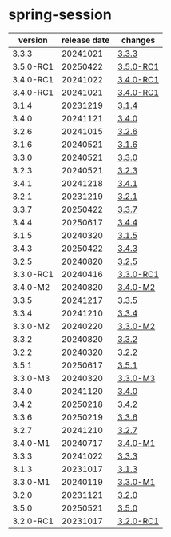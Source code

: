 # spring-session	


|version|release date|changes|
|---|---|---|
|3.3.3|20241021|[3.3.3](./3.3.3-20241021.md)|
|3.5.0-RC1|20250422|[3.5.0-RC1](./3.5.0-RC1-20250422.md)|
|3.4.0-RC1|20241022|[3.4.0-RC1](./3.4.0-RC1-20241022.md)|
|3.4.0-RC1|20241021|[3.4.0-RC1](./3.4.0-RC1-20241021.md)|
|3.1.4|20231219|[3.1.4](./3.1.4-20231219.md)|
|3.4.0|20241121|[3.4.0](./3.4.0-20241121.md)|
|3.2.6|20241015|[3.2.6](./3.2.6-20241015.md)|
|3.1.6|20240521|[3.1.6](./3.1.6-20240521.md)|
|3.3.0|20240521|[3.3.0](./3.3.0-20240521.md)|
|3.2.3|20240521|[3.2.3](./3.2.3-20240521.md)|
|3.4.1|20241218|[3.4.1](./3.4.1-20241218.md)|
|3.2.1|20231219|[3.2.1](./3.2.1-20231219.md)|
|3.3.7|20250422|[3.3.7](./3.3.7-20250422.md)|
|3.4.4|20250617|[3.4.4](./3.4.4-20250617.md)|
|3.1.5|20240320|[3.1.5](./3.1.5-20240320.md)|
|3.4.3|20250422|[3.4.3](./3.4.3-20250422.md)|
|3.2.5|20240820|[3.2.5](./3.2.5-20240820.md)|
|3.3.0-RC1|20240416|[3.3.0-RC1](./3.3.0-RC1-20240416.md)|
|3.4.0-M2|20240820|[3.4.0-M2](./3.4.0-M2-20240820.md)|
|3.3.5|20241217|[3.3.5](./3.3.5-20241217.md)|
|3.3.4|20241210|[3.3.4](./3.3.4-20241210.md)|
|3.3.0-M2|20240220|[3.3.0-M2](./3.3.0-M2-20240220.md)|
|3.3.2|20240820|[3.3.2](./3.3.2-20240820.md)|
|3.2.2|20240320|[3.2.2](./3.2.2-20240320.md)|
|3.5.1|20250617|[3.5.1](./3.5.1-20250617.md)|
|3.3.0-M3|20240320|[3.3.0-M3](./3.3.0-M3-20240320.md)|
|3.4.0|20241120|[3.4.0](./3.4.0-20241120.md)|
|3.4.2|20250218|[3.4.2](./3.4.2-20250218.md)|
|3.3.6|20250219|[3.3.6](./3.3.6-20250219.md)|
|3.2.7|20241210|[3.2.7](./3.2.7-20241210.md)|
|3.4.0-M1|20240717|[3.4.0-M1](./3.4.0-M1-20240717.md)|
|3.3.3|20241022|[3.3.3](./3.3.3-20241022.md)|
|3.1.3|20231017|[3.1.3](./3.1.3-20231017.md)|
|3.3.0-M1|20240119|[3.3.0-M1](./3.3.0-M1-20240119.md)|
|3.2.0|20231121|[3.2.0](./3.2.0-20231121.md)|
|3.5.0|20250521|[3.5.0](./3.5.0-20250521.md)|
|3.2.0-RC1|20231017|[3.2.0-RC1](./3.2.0-RC1-20231017.md)|
